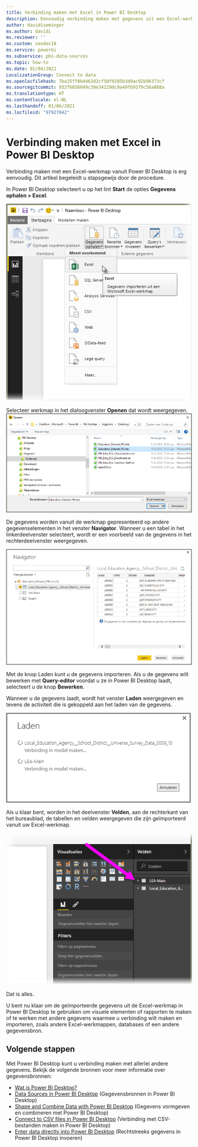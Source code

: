 ```yaml
---
title: Verbinding maken met Excel in Power BI Desktop
description: Eenvoudig verbinding maken met gegevens uit een Excel-werkmap in Power BI Desktop en deze gebruiken
author: davidiseminger
ms.author: davidi
ms.reviewer: ''
ms.custom: seodec18
ms.service: powerbi
ms.subservice: pbi-data-sources
ms.topic: how-to
ms.date: 01/04/2021
LocalizationGroup: Connect to data
ms.openlocfilehash: 7ba25ff8b4462d2cf50f9285b3d9ac92b98373cf
ms.sourcegitcommit: 932f6856849c39e34229dc9a49fb9379c56a888a
ms.translationtype: HT
ms.contentlocale: nl-NL
ms.lasthandoff: 01/06/2021
ms.locfileid: "97927042"
---
```

# <a name="connect-to-excel-in-power-bi-desktop"></a>Verbinding maken met Excel in Power BI Desktop
Verbinding maken met een Excel-werkmap vanuit Power BI Desktop is erg eenvoudig. Dit artikel begeleidt u stapsgewijs door de procedure.

In Power BI Desktop selecteert u op het lint **Start** de opties **Gegevens ophalen > Excel**.

![Schermopname van de optie Excel.](media/desktop-connect-excel/connect_to_excel_1.png)

Selecteer werkmap in het dialoogvenster **Openen** dat wordt weergegeven.
![Schermopname van het dialoogvenster Openen.](media/desktop-connect-excel/connect_to_excel_2.png)

De gegevens worden vanuit de werkmap gepresenteerd op andere gegevenselementen in het venster **Navigator**. Wanneer u een tabel in het linkerdeelvenster selecteert, wordt er een voorbeeld van de gegevens in het rechterdeelvenster weergegeven.

![Schermopname van het venster Navigator.](media/desktop-connect-excel/connect_to_excel_3.png)

Met de knop Laden kunt u de gegevens importeren. Als u de gegevens wilt bewerken met **Query-editor** voordat u ze in Power BI Desktop laadt, selecteert u de knop **Bewerken**.

Wanneer u de gegevens laadt, wordt het venster **Laden** weergegeven en tevens de activiteit die is gekoppeld aan het laden van de gegevens.  

![Schermopname van het venster Laden.](media/desktop-connect-excel/connect_to_excel_4.png)

Als u klaar bent, worden in het deelvenster **Velden**, aan de rechterkant van het bureaublad, de tabellen en velden weergegeven die zijn geïmporteerd vanuit uw Excel-werkmap.

![Schermopname van het deelvenster Velden.](media/desktop-connect-excel/connect_to_excel_5.png)

Dat is alles.

U bent nu klaar om de geïmporteerde gegevens uit de Excel-werkmap in Power BI Desktop te gebruiken om visuele elementen of rapporten te maken of te werken met andere gegevens waarmee u verbinding wilt maken en importeren, zoals andere Excel-werkmappen, databases of een andere gegevensbron.

## <a name="next-steps"></a>Volgende stappen
Met Power BI Desktop kunt u verbinding maken met allerlei andere gegevens. Bekijk de volgende bronnen voor meer informatie over gegevensbronnen:

* [Wat is Power BI Desktop?](../fundamentals/desktop-what-is-desktop.md)
* [Data Sources in Power BI Desktop](desktop-data-sources.md) (Gegevensbronnen in Power BI Desktop)
* [Shape and Combine Data with Power BI Desktop](desktop-shape-and-combine-data.md) (Gegevens vormgeven en combineren met Power BI Desktop)
* [Connect to CSV files in Power BI Desktop](desktop-connect-csv.md) (Verbinding met CSV-bestanden maken in Power BI Desktop)   
* [Enter data directly into Power BI Desktop](desktop-enter-data-directly-into-desktop.md) (Rechtstreeks gegevens in Power BI Desktop invoeren)   
